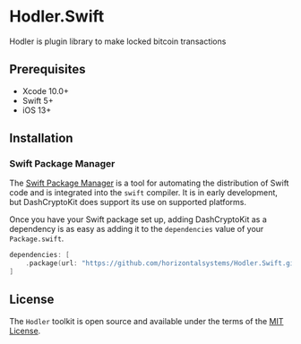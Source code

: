 # Hodler.Swift

Hodler is plugin library to make locked bitcoin transactions

## Prerequisites

* Xcode 10.0+
* Swift 5+
* iOS 13+

## Installation

### Swift Package Manager

The [Swift Package Manager](https://swift.org/package-manager/) is a tool for automating the distribution of Swift code
and is integrated into the `swift` compiler. It is in early development, but DashCryptoKit does support its use on
supported platforms.

Once you have your Swift package set up, adding DashCryptoKit as a dependency is as easy as adding it to
the `dependencies` value of your `Package.swift`.

```swift
dependencies: [
    .package(url: "https://github.com/horizontalsystems/Hodler.Swift.git", .upToNextMajor(from: "1.0.0"))
]
```

## License

The `Hodler` toolkit is open source and available under the terms of the [MIT License](https://github.com/horizontalsystems/Hodler.Swift/blob/master/LICENSE).

